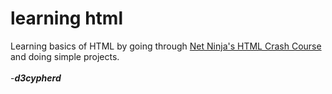 # learning html
Learning basics of HTML by going through [Net Ninja's HTML Crash Course](https://www.youtube.com/playlist?list=PL4cUxeGkcC9ivBf_eKCPIAYXWzLlPAm6G)
and doing simple projects.
<br><br>  -_**d3cypherd**_

